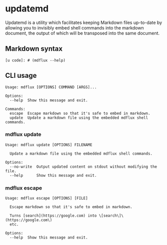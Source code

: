 # updatemd

Updatemd is a utility which facilitates keeping Markdown files up-to-date by allowing you to invisibly embed shell commands into the markdown document, the output of which will be transposed into the same document.


## Markdown syntax
```
[u code]: # (mdflux --help)
```



## CLI usage
[u code]: # (mdflux --help)
```
Usage: mdflux [OPTIONS] COMMAND [ARGS]...

Options:
  --help  Show this message and exit.

Commands:
  escape  Escape markdown so that it's safe to embed in markdown.
  update  Update a markdown file using the embedded mdflux shell commands.
```
[u end]: # ()

### mdflux update
[u code]: # (mdflux update --help)
```
Usage: mdflux update [OPTIONS] FILENAME

  Update a markdown file using the embedded mdflux shell commands.

Options:
  --no-write  Output updated content on stdout without modifying the file.
  --help      Show this message and exit.
```
[u end]: # ()

### mdflux escape
[u code]: # (mdflux escape --help)
```
Usage: mdflux escape [OPTIONS] [FILE]

  Escape markdown so that it's safe to embed in markdown.

  Turns [search](https://google.com) into \[search\]\(https://google.com\)
  etc.

Options:
  --help  Show this message and exit.
```
[u end]: # ()